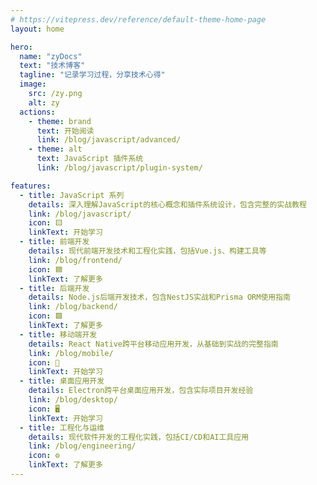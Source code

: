 ```yaml
---
# https://vitepress.dev/reference/default-theme-home-page
layout: home

hero:
  name: "zyDocs"
  text: "技术博客"
  tagline: "记录学习过程，分享技术心得"
  image:
    src: /zy.png
    alt: zy
  actions:
    - theme: brand
      text: 开始阅读
      link: /blog/javascript/advanced/
    - theme: alt
      text: JavaScript 插件系统
      link: /blog/javascript/plugin-system/

features:
  - title: JavaScript 系列
    details: 深入理解JavaScript的核心概念和插件系统设计，包含完整的实战教程
    link: /blog/javascript/
    icon: 🟨
    linkText: 开始学习
  - title: 前端开发
    details: 现代前端开发技术和工程化实践，包括Vue.js、构建工具等
    link: /blog/frontend/
    icon: 🟦
    linkText: 了解更多
  - title: 后端开发
    details: Node.js后端开发技术，包含NestJS实战和Prisma ORM使用指南
    link: /blog/backend/
    icon: 🟩
    linkText: 了解更多
  - title: 移动端开发
    details: React Native跨平台移动应用开发，从基础到实战的完整指南
    link: /blog/mobile/
    icon: 📱
    linkText: 开始学习
  - title: 桌面应用开发
    details: Electron跨平台桌面应用开发，包含实际项目开发经验
    link: /blog/desktop/
    icon: 🖥️
    linkText: 开始学习
  - title: 工程化与运维
    details: 现代软件开发的工程化实践，包括CI/CD和AI工具应用
    link: /blog/engineering/
    icon: ⚙️
    linkText: 了解更多
---
```

